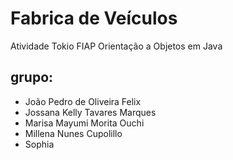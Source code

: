 # Fabrica de Veículos
Atividade Tokio FIAP Orientação a Objetos em Java

## grupo:
- João Pedro de Oliveira Felix
- Jossana Kelly Tavares Marques
- Marisa Mayumi Morita Ouchi
- Millena Nunes Cupolillo
- Sophia